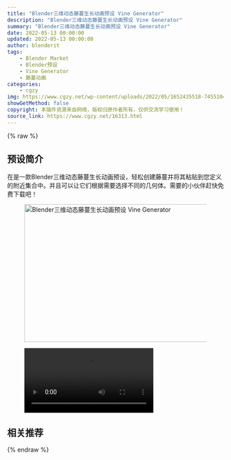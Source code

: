```yaml
---
title: "Blender三维动态藤蔓生长动画预设 Vine Generator"
description: "Blender三维动态藤蔓生长动画预设 Vine Generator"
summary: "Blender三维动态藤蔓生长动画预设 Vine Generator"
date: 2022-05-13 00:00:00
updated: 2022-05-13 00:00:00
author: blenderit
tags: 
    - Blender Market
    - Blender预设
    - Vine Generator
    - 藤蔓动画
categories:
    - cgzy
img: https://www.cgzy.net/wp-content/uploads/2022/05/1652435518-7455104e1288858.jpg
showGetMethod: false
copyright: 本插件资源来自网络，版权归原作者所有，仅供交流学习使用！
source_link: https://www.cgzy.net/16313.html
---
```


{% raw %}
<div class="wp-block-pandastudio-title"><div class="title_style_01"><h2 id="h2-0">预设简介</h2></div></div><p class="is-style-text-indent-2em">在是一款Blender三维动态藤蔓生长动画预设，轻松创建藤蔓并将其粘贴到您定义的附近集合中。并且可以让它们根据需要选择不同的几何体。需要的小伙伴赶快免费下载吧！</p><div class="wp-block-image is-style-border-round-and-with-shadow"><figure class="aligncenter size-full"><img fetchpriority="high" decoding="async" width="640" height="320" src="https://www.cgzy.net/wp-content/uploads/2022/05/1652435226-c1a503605c742c2.jpg" class="wp-image-16314" srcset="https://www.cgzy.net/wp-content/uploads/2022/05/1652435226-c1a503605c742c2.jpg 640w, https://www.cgzy.net/wp-content/uploads/2022/05/1652435226-c1a503605c742c2-512x256.jpg 512w" sizes="(max-width: 640px) 100vw, 640px" title="Blender三维动态藤蔓生长动画预设 Vine Generator" alt="Blender三维动态藤蔓生长动画预设 Vine Generator"></figure></div><figure class="wp-block-video aligncenter"><video controls src="https://cloud.video.taobao.com/play/u/195004553/p/1/e/6/t/1/359867090272.mp4"></video></figure><div class="wp-block-pandastudio-title"><div class="title_style_01"><h2 id="h2-1">相关推荐</h2></div></div>
<div style="display: none">cgzy</div>
{% endraw %}